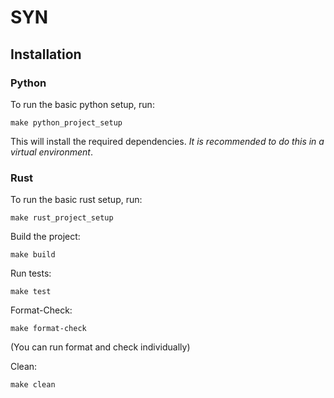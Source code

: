 # SYN



## Installation

### Python

To run the basic python setup, run:

```
make python_project_setup
```

This will install the required dependencies.
*It is recommended to do this in a virtual environment*.

### Rust

To run the basic rust setup, run:

```
make rust_project_setup
```

Build the project:

```
make build
```

Run tests:

```
make test
```

Format-Check:

```
make format-check
```

(You can run format and check individually)

Clean:

```
make clean
```